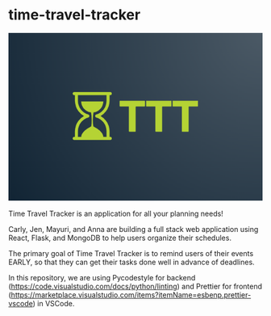 # time-travel-tracker

![Getting Started](./frontend/src/images/logo_colored.png)

Time Travel Tracker is an application for all your planning needs!

Carly, Jen, Mayuri, and Anna are building a full stack web application using React, Flask, and MongoDB to help users organize their schedules.

The primary goal of Time Travel Tracker is to remind users of their events EARLY, so that they can get their tasks done well in advance of deadlines.

In this repository, we are using Pycodestyle for backend (https://code.visualstudio.com/docs/python/linting) and Prettier for frontend (https://marketplace.visualstudio.com/items?itemName=esbenp.prettier-vscode) in VSCode.
